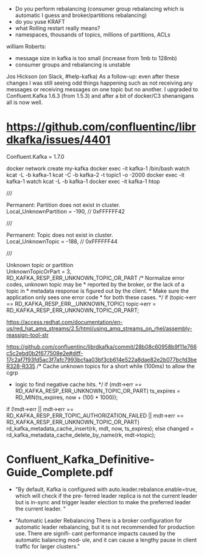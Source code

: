 - Do you perform rebalancing (consumer group rebalancing which is automatic I guess and broker/partitions rebalancing)
- do you yuse KRAFT
- what Rolling restart  really means?
- namespaces, thousands of topics, millions of partitions, ACLs


william Roberts:
- message size in kafka is too small (increase from 1mb to 128mb)
- consumer groups and rebalancing is unstable


Jos Hickson (on Slack, #help-kafka)
As a follow-up: even after these changes 
I was still seeing odd things happening such as not receiving any messages or receiving messages on one topic but no another. 
I upgraded to Confluent.Kafka 1.6.3 (from 1.5.3) and after a bit of docker/C3 shenanigans all is now well.

# https://github.com/confluentinc/librdkafka/issues/4401

Confluent.Kafka = 1.7.0

docker network create my-kafka
docker exec -it kafka-1 /bin/bash
watch kcat -L -b kafka-1
kcat -C -b kafka-2 -t topic1 -o -2000
docker exec -it kafka-1 watch kcat -L -b kafka-1
docker exec -it kafka-1 htop



/// <summary>Permanent: Partition does not exist in cluster.</summary>
    Local_UnknownPartition = -190, // 0xFFFFFF42
    
/// <summary>Permanent: Topic does not exist in cluster.</summary>
Local_UnknownTopic = -188, // 0xFFFFFF44
	
	
/// <summary>Unknown topic or partition</summary>
UnknownTopicOrPart = 3,
RD_KAFKA_RESP_ERR_UNKNOWN_TOPIC_OR_PART
/* Normalize error codes, unknown topic may be
                 * reported by the broker, or the lack of a topic in
                 * metadata response is figured out by the client.
                 * Make sure the application only sees one error code
                 * for both these cases. */
                if (topic->err == RD_KAFKA_RESP_ERR__UNKNOWN_TOPIC)
                        topic->err = RD_KAFKA_RESP_ERR_UNKNOWN_TOPIC_OR_PART;
						
https://access.redhat.com/documentation/en-us/red_hat_amq_streams/2.5/html/using_amq_streams_on_rhel/assembly-reassign-tool-str

https://github.com/confluentinc/librdkafka/commit/28b08c60958b9f11e766c5c2ebd0b2f677508e2e#diff-17c2af7f93fd5ac3f7afc7993bcfaa03bf3cb614e522a8dae82e2b077bcfd3beR328-R335
/* Cache unknown topics for a short while (100ms) to allow the cgrp
 * logic to find negative cache hits. */
if (mdt->err == RD_KAFKA_RESP_ERR_UNKNOWN_TOPIC_OR_PART)
        ts_expires = RD_MIN(ts_expires, now + (100 * 1000));

if (!mdt->err ||
    mdt->err == RD_KAFKA_RESP_ERR_TOPIC_AUTHORIZATION_FAILED ||
    mdt->err == RD_KAFKA_RESP_ERR_UNKNOWN_TOPIC_OR_PART)
        rd_kafka_metadata_cache_insert(rk, mdt, now, ts_expires);
else
        changed = rd_kafka_metadata_cache_delete_by_name(rk,
                                                                 mdt->topic);
		
# Confluent_Kafka_Definitive-Guide_Complete.pdf

- "By default, Kafka is
configured with auto.leader.rebalance.enable=true, which will check if the pre‐
ferred leader replica is not the current leader but is in-sync and trigger leader election
to make the preferred leader the current leader.
"

- "Automatic Leader Rebalancing
There is a broker configuration for automatic leader rebalancing,
but it is not recommended for production use. There are signifi‐
cant performance impacts caused by the automatic balancing mod‐
ule, and it can cause a lengthy pause in client traffic for larger
clusters."
